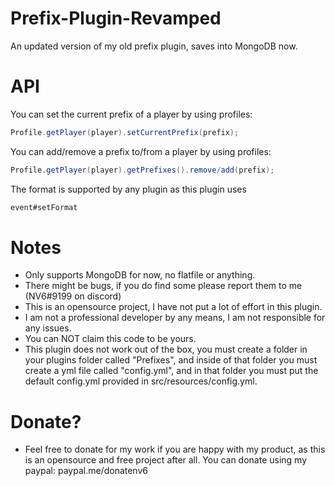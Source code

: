 # Prefix-Plugin-Revamped
An updated version of my old prefix plugin, saves into MongoDB now.

# API
You can set the current prefix of a player by using profiles:
```java
Profile.getPlayer(player).setCurrentPrefix(prefix);
```

You can add/remove a prefix to/from a player by using profiles:
```java
Profile.getPlayer(player).getPrefixes().remove/add(prefix);
```

The format is supported by any plugin as this plugin uses 
```java
event#setFormat
```

# Notes
- Only supports MongoDB for now, no flatfile or anything.
- There might be bugs, if you do find some please report them to me (NV6#9199 on discord)
- This is an opensource project, I have not put a lot of effort in this plugin.
- I am not a professional developer by any means, I am not responsible for any issues.  
- You can NOT claim this code to be yours.
- This plugin does not work out of the box, you must create a folder in your plugins folder called "Prefixes", and inside of that folder you must create a yml file called "config.yml", and in that folder you must put the default config.yml provided in src/resources/config.yml.

# Donate?
- Feel free to donate for my work if you are happy with my product, as this is an opensource and free project after all. You can donate using my paypal: paypal.me/donatenv6
